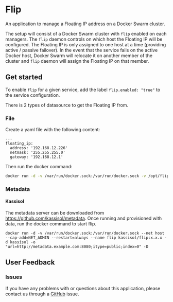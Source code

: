 # Flip

An application to manage a Floating IP address on a Docker Swarm cluster.

The setup will consist of a Docker Swarm cluster with `flip` enabled on each managers. The `flip` daemon controls on which host the Floating IP will be configured. The Floating IP is only assigned to one host at a time (providing active / passive failover). In the event that the service fails on the active Docker host, Docker Swarm will relocate it on another member of the cluster and `flip` daemon will assign the Floating IP on that member.

## Get started

To enable `flip` for a given service, add the label `flip.enabled: "true"` to the service configuration.

There is 2 types of datasource to get the Floating IP from.

### File

Create a yaml file with the following content:

```
---
floating_ip:
  address: '192.168.12.226'
  netmask: '255.255.255.0'
  gateway: '192.168.12.1'
```

Then run the docker command:

```bash
docker run -d -v /var/run/docker.sock:/var/run/docker.sock -v /opt/flip/config.yml:/tmp/config.yml --net host --cap-add=NET_ADMIN --restart=always --name flip kassisol/flip:x.x.x -d file -o /tmp/config.yml -D
```

### Metadata
#### Kassisol

The metadata server can be downloaded from https://github.com/kassisol/metadata. Once running and provisioned with data, run the docker command to start flip.

```
docker run -d -v /var/run/docker.sock:/var/run/docker.sock --net host --cap-add=NET_ADMIN --restart=always --name flip kassisol/flip:x.x.x -d kassisol -o "url=http://metadata.example.com:8080;itype=public;index=0" -D
```

## User Feedback

### Issues

If you have any problems with or questions about this application, please contact us through a [GitHub](https://github.com/kassisol/flip/issues) issue.
